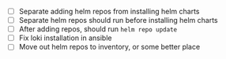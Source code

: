- [ ] Separate adding helm repos from installing helm charts
- [ ] Separate helm repos should run before installing helm charts
- [ ] After adding repos, should run `helm repo update`
- [ ] Fix loki installation in ansible
- [ ] Move out helm repos to inventory, or some better place